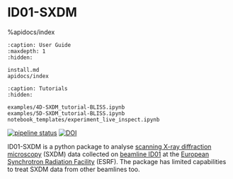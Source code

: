 # ID01-SXDM

%apidocs/index

```{toctree}
:caption: User Guide
:maxdepth: 1
:hidden:

install.md
apidocs/index
```

```{toctree}
:caption: Tutorials
:hidden:

examples/4D-SXDM_tutorial-BLISS.ipynb
examples/5D-SXDM_tutorial-BLISS.ipynb
notebook_templates/experiment_live_inspect.ipynb
```

[![pipeline status](https://gitlab.esrf.fr/id01-science/id01-sxdm-utils/badges/main/pipeline.svg)](https://gitlab.esrf.fr/id01-science/id01-sxdm-utils/-/commits/main) [![DOI](https://zenodo.org/badge/DOI/10.5281/zenodo.10777666.svg)](https://doi.org/10.5281/zenodo.10777666)

ID01-SXDM is a python package to analyse [scanning X-ray diffraction microscopy][sxdm] (SXDM) data collected on [beamline ID01][id01] at the [European Synchrotron Radiation Facility][esrf] (ESRF). The package has limited capabilities to treat SXDM data from other beamlines too.

[esrf]: https://www.esrf.fr/home.html
[id01]: https://www.esrf.fr/UsersAndScience/Experiments/XNP/ID01
[sxdm]: https://journals.aps.org/prapplied/abstract/10.1103/PhysRevApplied.18.064015
